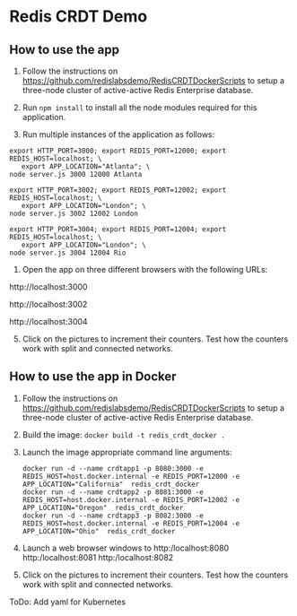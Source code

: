 # Redis CRDT Demo

## How to use the app

1. Follow the instructions on https://github.com/redislabsdemo/RedisCRDTDockerScripts to setup a three-node cluster of active-active Redis Enterprise database.

2. Run `npm install` to install all the node modules required for this application.

3. Run multiple instances of the application as follows:
```
export HTTP_PORT=3000; export REDIS_PORT=12000; export REDIS_HOST=localhost; \
   export APP_LOCATION="Atlanta"; \ 
node server.js 3000 12000 Atlanta

export HTTP_PORT=3002; export REDIS_PORT=12002; export REDIS_HOST=localhost; \
   export APP_LOCATION="London"; \ 
node server.js 3002 12002 London

export HTTP_PORT=3004; export REDIS_PORT=12004; export REDIS_HOST=localhost; \
   export APP_LOCATION="London"; \ 
node server.js 3004 12004 Rio
```

1. Open the app on three different browsers with the following URLs:

http://localhost:3000

http://localhost:3002

http://localhost:3004

5. Click on the pictures to increment their counters. Test how the counters work with split and connected networks.


## How to use the app in Docker
1. Follow the instructions on https://github.com/redislabsdemo/RedisCRDTDockerScripts to setup a three-node cluster of active-active Redis Enterprise database.
2. Build the image: `docker build -t redis_crdt_docker .`
3. Launch the image appropriate command line arguments: 
    ```
    docker run -d --name crdtapp1 -p 8080:3000 -e REDIS_HOST=host.docker.internal -e REDIS_PORT=12000 -e APP_LOCATION="California"  redis_crdt_docker
    docker run -d --name crdtapp2 -p 8081:3000 -e REDIS_HOST=host.docker.internal -e REDIS_PORT=12002 -e APP_LOCATION="Oregon"  redis_crdt_docker
    docker run -d --name crdtapp3 -p 8082:3000 -e REDIS_HOST=host.docker.internal -e REDIS_PORT=12004 -e APP_LOCATION="Ohio"  redis_crdt_docker
    ```
4. Launch a web browser windows to 
  http:/localhost:8080
  http:/localhost:8081
  http:/localhost:8082

5. Click on the pictures to increment their counters. Test how the counters work with split and connected networks.


ToDo: Add yaml for Kubernetes